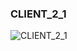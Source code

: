 ### CLIENT_2_1


![CLIENT_2_1](https://user-images.githubusercontent.com/116869307/214153560-b0248a70-e803-4a6c-a6a2-f142c9213c05.png)







































